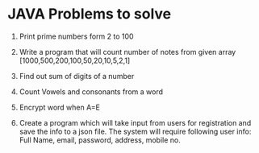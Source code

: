 # JAVA Problems to solve
1. Print prime numbers form 2 to 100
2. Write a program that will count number of notes from given array
   [1000,500,200,100,50,20,10,5,2,1]

3.  Find out sum of digits of a number

4. Count Vowels and consonants from a word

5. Encrypt word when A=E

6. Create a program which will take input from users for registration and save the info to a json file. The system will require following user info:
   Full Name, email, password, address, mobile no.
